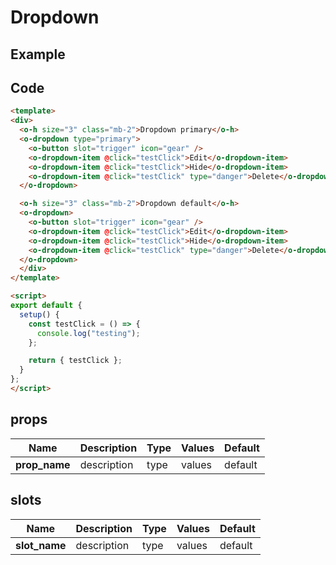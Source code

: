 # Dropdown

## Example

<Demo componentName="examples-dropdown-doc" />

## Code
```html
<template>
<div>
  <o-h size="3" class="mb-2">Dropdown primary</o-h>
  <o-dropdown type="primary">
    <o-button slot="trigger" icon="gear" />
    <o-dropdown-item @click="testClick">Edit</o-dropdown-item>
    <o-dropdown-item @click="testClick">Hide</o-dropdown-item>
    <o-dropdown-item @click="testClick" type="danger">Delete</o-dropdown-item>
  </o-dropdown>

  <o-h size="3" class="mb-2">Dropdown default</o-h>
  <o-dropdown>
    <o-button slot="trigger" icon="gear" />
    <o-dropdown-item @click="testClick">Edit</o-dropdown-item>
    <o-dropdown-item @click="testClick">Hide</o-dropdown-item>
    <o-dropdown-item @click="testClick" type="danger">Delete</o-dropdown-item>
  </o-dropdown>
  </div>
</template>

<script>
export default {
  setup() {
    const testClick = () => {
      console.log("testing");
    };

    return { testClick };
  }
};
</script>
```

## props

|Name|Description|Type|Values|Default|
|---|---|---|---|---|
|**prop_name**|description|type|values|default|

## slots

|Name|Description|Type|Values|Default|
|---|---|---|---|---|
|**slot_name**|description|type|values|default|